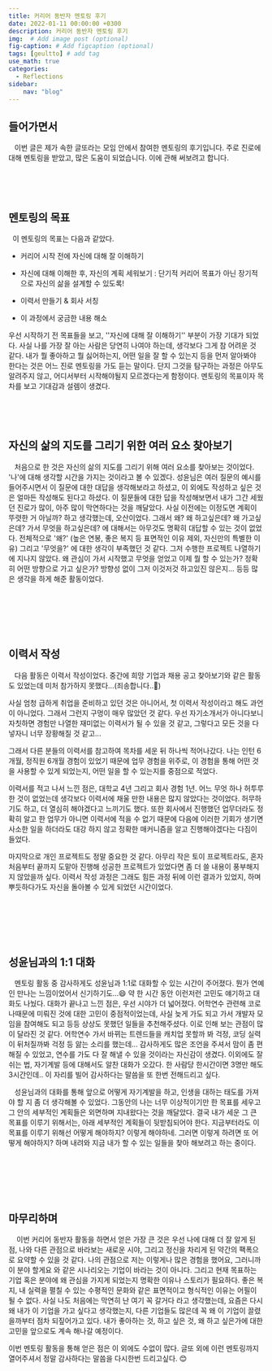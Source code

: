 ```yaml
---
title: 커리어 동반자 멘토링 후기
date: 2022-01-11 00:00:00 +0300
description: 커리어 동반자 멘토링 후기
img:  # Add image post (optional)
fig-caption: # Add figcaption (optional)
tags: [geultto] # add tag
use_math: true
categories:
  - Reflections
sidebar:
    nav: "blog"
---
```


## **들어가면서** 

&#160;&#160; 이번 글은 제가 속한 글또라는 모임 안에서 참여한 멘토링의 후기입니다. 주로 진로에 대해 멘토링을 받았고, 많은 도움이 되었습니다. 이에 관해 써보려고 합니다.

​       

​              

## 멘토링의 목표

&#160;&#160;이 멘토링의 목표는 다음과 같았다.

* 커리어 시작 전에 자신에 대해 잘 이해하기

* 자신에 대해 이해한 후, 자신의 계획 세워보기 : 단기적 커리어 목표가 아닌 장기적으로 자신의 삶을 설계할 수 있도록!

* 이력서 만들기 & 회사 서칭

* 이 과정에서 궁금한 내용 해소

  

우선 시작하기 전 목표들을 보고, ''자신에 대해 잘 이해하기'' 부분이 가장 기대가 되었다. 사실 나를 가장 잘 아는 사람은 당연히 나여야 하는데, 생각보다 그게 참 어려운 것 같다. 내가 뭘 좋아하고 뭘 싫어하는지, 어떤 일을 잘 할 수 있는지 등을 먼저 알아봐야 한다는 것은 어느 진로 멘토링을 가도 듣는 말이다. 단지 그것을 탐구하는 과정은 아무도 알려주지 않고, 어디서부터 시작해야될지 모르겠다는게 함정이다. 멘토링의 목표이자 목차를 보고 기대감과 설렘이 생겼다.

​                

​                

## 자신의 삶의 지도를 그리기 위한 여러 요소 찾아보기

&#160;&#160; 처음으로 한 것은 자신의 삶의 지도를 그리기 위해 여러 요소를 찾아보는 것이었다. '나'에 대해 생각할 시간을 가지는 것이라고 볼 수 있겠다. 성윤님은 여러 질문의 예시를 들어주시면서 이 질문에 대한 대답을 생각해보라고 하셨고, 이 외에도 작성하고 싶은 것은 얼마든 작성해도 된다고 하셨다. 이 질문들에 대한 답을 작성해보면서 내가 그간 세웠던 진로가 많이, 아주 많이 막연하다는 것을 깨달았다. 사실 이전에는 이정도면 계획이 뚜렷한 거 아닐까? 하고 생각했는데, 오산이었다. 그래서 왜? 왜 하고싶은데? 왜 가고싶은데? 가서 무엇을 하고싶은데? 에 대해서는 아무것도 명확히 대답할 수 있는 것이 없었다. 전체적으로 '왜?' (높은 연봉, 좋은 복지 등 표면적인 이유 제외, 자신만의 특별한 이유) 그리고 '무엇을?' 에 대한 생각이 부족했던 것 같다. 그저 수행한 프로젝트 나열하기에 지나지 않았다. 왜 관심이 가서 시작했고 무엇을 얻었고 이제 뭘 할 수 있는가? 정확히 어떤 방향으로 가고 싶은가? 방향성 없이 그저 이것저것 하고있진 않은지... 등등 많은 생각을 하게 해준 활동이었다.

​                

​                

​                

## 이력서 작성

&#160;&#160;&#160;다음 활동은 이력서 작성이었다. 중간에 희망 기업과 채용 공고 찾아보기와 같은 활동도 있었는데 미처 참가하지 못했다...(죄송합니다..🥲)

사실 엄청 급하게 취업을 준비하고 있던 것은 아니어서, 첫 이력서 작성이라고 해도 과언이 아니었다. 그래서 그런지 구멍이 매우 많았던 것 같다. 우선 자기소개서가 아니다보니 자칫하면 경험만 나열한 재미없는 이력서가 될 수 있을 것 같고, 그렇다고 모든 것을 다 넣자니 너무 장황해질 것 같고...

그래서 다른 분들의 이력서를 참고하여 목차를 세운 뒤 하나씩 적어나갔다. 나는 인턴 6개월, 정직원 6개월 경험이 있었기 때문에 업무 경험을 위주로, 이 경험을 통해 어떤 것을 사용할 수 있게 되었는지, 어떤 일을 할 수 있는지를 중점으로 적었다. 

이력서를 적고 나서 느낀 점은, 대학교 4년 그리고 회사 경험 1년. 어느 무엇 하나 허투루 한 것이 없었는데 생각보다 이력서에 채울 만한 내용은 많지 않았다는 것이었다. 허무하기도 하고, 더 열심히 해야겠다고 느끼기도 했다. 또한 회사에서 진행했던 업무더라도 정확히 알고 한 업무가 아니면 이력서에 적을 수 없기 때문에 다음에 이러한 기회가 생기면 사소한 일을 하더라도 대강 하지 않고 정확한 매커니즘을 알고 진행해야겠다는 다짐이 들었다.

마지막으로 개인 프로젝트도 정말 중요한 것 같다. 아무리 작은 토이 프로젝트라도, 혼자 처음부터 끝까지 도맡아 진행해 성공한 프로젝트가 있었다면 좀 더 쓸 내용이 풍부해지지 않았을까 싶다. 이력서 작성 과정은 그래도 힘든 과정 뒤에 이런 결과가 있었지, 하며 뿌듯하다가도 자신을 돌아볼 수 있게 되었던 시간이었다.

​                

​                

​                

## 성윤님과의 1:1 대화

&#160;&#160;&#160;멘토링 활동 중 감사하게도 성윤님과 1:1로 대화할 수 있는 시간이 주어졌다. 뭔가 연예인 만나는 느낌이었어서 신기하기도...😄 약 한 시간 동안 이런저런 고민도 얘기하고 대화도 나눴다. 대화가 끝나고 느낀 점은, 우선 시야가 더 넓어졌다. 어학연수 관련해 코로나때문에 미뤄진 것에 대한 고민이 중점적이었는데, 사실 늦게 가도 되고 가서 개발자 모임을 참여해도 되고 등등 상상도 못했던 일들을 추천해주셨다. 이로 인해 보는 관점이 많이 달라진 것 같다. 어학연수 가서 바뀌는 트렌드들을 캐치업 못할까 봐 걱정, 코딩 실력이 뒤처질까봐 걱정 등 앓는 소리를 했는데... 감사하게도 많은 조언을 주셔서 맘이 좀 편해질 수 있었고, 연수를 가도 다 잘 해낼 수 있을 것이라는 자신감이 생겼다. 이외에도 잘 쉬는 법, 자기계발 등에 대해서도 알찬 대화가 오갔다. 한 사람당 한시간이면 3명만 해도 3시간인데.. 이 자리를 빌어 감사하다는 말씀을 또 한번 전해드리고 싶다. 

&#160;&#160;&#160;성윤님과의 대화를 통해 앞으로 어떻게 자기계발을 하고, 인생을 대하는 태도를 가져야 할 지 좀 더 생각해볼 수 있었다. 그동안의 나는 너무 이상적이기만 한 목표를 세우고 그 안의 세부적인 계획들은 외면하며 지내왔다는 것을 깨달았다. 결국 내가 세운 그 큰 목표를 이루기 위해서는, 아래 세부적인 계획들이 뒷받침되어야 한다. 지금부터라도 이 목표를 이루기 위해선 어떻게 해야하지? 이렇게 해야하네. 그러면 이렇게 하려면 또 어떻게 해야하지? 하며 내려와 지금 내가 할 수 있는 일들을 찾아 해보려고 하는 중이다.

​                

​                

​                

## 마무리하며

&#160;&#160;&#160; 이번 커리어 동반자 활동을 하면서 얻은 가장 큰 것은 우선 나에 대해 더 잘 알게 된 점, 나와 다른 관점으로 바라보는 새로운 시야, 그리고 정신을 차리게 된 약간의 팩폭으로 요약할 수 있을 것 같다. 나의 관점으로 저는 이렇게나 많은 경험을 했어요, 그러니까 이 분야 할게요 와 같은 시나리오는 기업이 바라는 것이 아니다. 그리고 현재 목표하는 기업 혹은 분야에 왜 관심을 가지게 되었는지 명확한 이유나 스토리가 필요하다. 좋은 복지, 내 실력을 펼칠 수 있는 수평적인 문화와 같은 표면적이고 형식적인 이유는 어필이 될 수 없다. 사실 나도 처음에는 막연히 난 여기 꼭 갈거다 라고 생각했는데, 요즘은 다시 왜 내가 이 기업을 가고 싶다고 생각했는지, 다른 기업들도 많은데 꼭 왜 이 기업이 끌렸을까부터 점차 되짚어가고 있다. 내가 좋아하는 것, 하고 싶은 것, 왜 하고 싶은가에 대한 고민을 앞으로도 계속 해나갈 예정이다.

이번 멘토링 활동을 통해 얻은 점은 이 외에도 수없이 많다. 글또 외에 이런 멘토링까지 열어주셔서 정말 감사하다는 말씀을 다시한번 드리고싶다. :blush:
